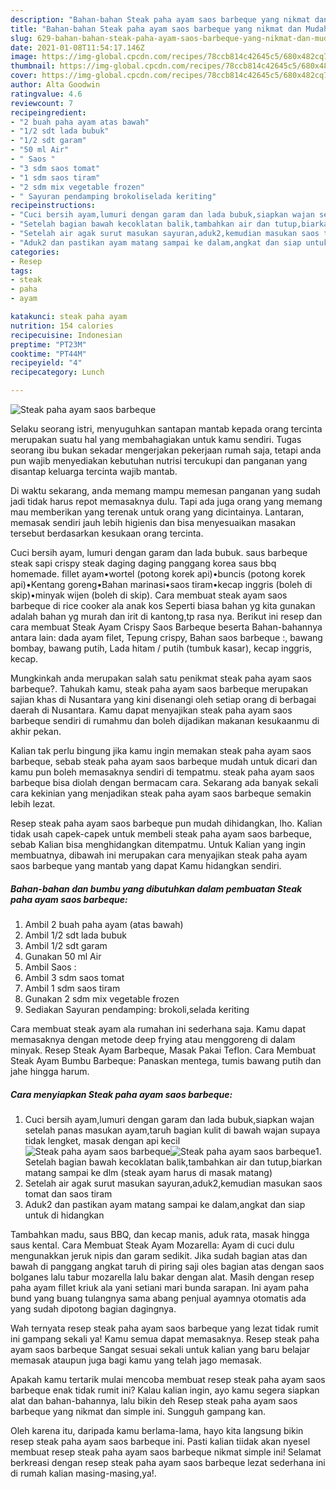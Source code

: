 ```yaml
---
description: "Bahan-bahan Steak paha ayam saos barbeque yang nikmat dan Mudah Dibuat"
title: "Bahan-bahan Steak paha ayam saos barbeque yang nikmat dan Mudah Dibuat"
slug: 629-bahan-bahan-steak-paha-ayam-saos-barbeque-yang-nikmat-dan-mudah-dibuat
date: 2021-01-08T11:54:17.146Z
image: https://img-global.cpcdn.com/recipes/78ccb814c42645c5/680x482cq70/steak-paha-ayam-saos-barbeque-foto-resep-utama.jpg
thumbnail: https://img-global.cpcdn.com/recipes/78ccb814c42645c5/680x482cq70/steak-paha-ayam-saos-barbeque-foto-resep-utama.jpg
cover: https://img-global.cpcdn.com/recipes/78ccb814c42645c5/680x482cq70/steak-paha-ayam-saos-barbeque-foto-resep-utama.jpg
author: Alta Goodwin
ratingvalue: 4.6
reviewcount: 7
recipeingredient:
- "2 buah paha ayam atas bawah"
- "1/2 sdt lada bubuk"
- "1/2 sdt garam"
- "50 ml Air"
- " Saos "
- "3 sdm saos tomat"
- "1 sdm saos tiram"
- "2 sdm mix vegetable frozen"
- " Sayuran pendamping brokoliselada keriting"
recipeinstructions:
- "Cuci bersih ayam,lumuri dengan garam dan lada bubuk,siapkan wajan setelah panas masukan ayam,taruh bagian kulit di bawah wajan supaya tidak lengket, masak dengan api kecil"
- "Setelah bagian bawah kecoklatan balik,tambahkan air dan tutup,biarkan matang sampai ke dlm (steak ayam harus di masak matang)"
- "Setelah air agak surut masukan sayuran,aduk2,kemudian masukan saos tomat dan saos tiram"
- "Aduk2 dan pastikan ayam matang sampai ke dalam,angkat dan siap untuk di hidangkan"
categories:
- Resep
tags:
- steak
- paha
- ayam

katakunci: steak paha ayam 
nutrition: 154 calories
recipecuisine: Indonesian
preptime: "PT23M"
cooktime: "PT44M"
recipeyield: "4"
recipecategory: Lunch

---
```



![Steak paha ayam saos barbeque](https://img-global.cpcdn.com/recipes/78ccb814c42645c5/680x482cq70/steak-paha-ayam-saos-barbeque-foto-resep-utama.jpg)

Selaku seorang istri, menyuguhkan santapan mantab kepada orang tercinta merupakan suatu hal yang membahagiakan untuk kamu sendiri. Tugas seorang ibu bukan sekadar mengerjakan pekerjaan rumah saja, tetapi anda pun wajib menyediakan kebutuhan nutrisi tercukupi dan panganan yang disantap keluarga tercinta wajib mantab.

Di waktu  sekarang, anda memang mampu memesan panganan yang sudah jadi tidak harus repot memasaknya dulu. Tapi ada juga orang yang memang mau memberikan yang terenak untuk orang yang dicintainya. Lantaran, memasak sendiri jauh lebih higienis dan bisa menyesuaikan masakan tersebut berdasarkan kesukaan orang tercinta. 

Cuci bersih ayam, lumuri dengan garam dan lada bubuk. saus barbeque steak sapi crispy steak daging daging panggang korea saus bbq homemade. fillet ayam•wortel (potong korek api)•buncis (potong korek api)•Kentang goreng•Bahan marinasi•saos tiram•kecap inggris (boleh di skip)•minyak wijen (boleh di skip). Cara membuat steak ayam saos barbeque di rice cooker ala anak kos Seperti biasa bahan yg kita gunakan adalah bahan yg murah dan irit di kantong,tp rasa nya. Berikut ini resep dan cara membuat Steak Ayam Crispy Saos Barbeque beserta Bahan-bahannya antara lain: dada ayam filet, Tepung crispy, Bahan saos barbeque :, bawang bombay, bawang putih, Lada hitam / putih (tumbuk kasar), kecap inggris, kecap.

Mungkinkah anda merupakan salah satu penikmat steak paha ayam saos barbeque?. Tahukah kamu, steak paha ayam saos barbeque merupakan sajian khas di Nusantara yang kini disenangi oleh setiap orang di berbagai daerah di Nusantara. Kamu dapat menyajikan steak paha ayam saos barbeque sendiri di rumahmu dan boleh dijadikan makanan kesukaanmu di akhir pekan.

Kalian tak perlu bingung jika kamu ingin memakan steak paha ayam saos barbeque, sebab steak paha ayam saos barbeque mudah untuk dicari dan kamu pun boleh memasaknya sendiri di tempatmu. steak paha ayam saos barbeque bisa diolah dengan bermacam cara. Sekarang ada banyak sekali cara kekinian yang menjadikan steak paha ayam saos barbeque semakin lebih lezat.

Resep steak paha ayam saos barbeque pun mudah dihidangkan, lho. Kalian tidak usah capek-capek untuk membeli steak paha ayam saos barbeque, sebab Kalian bisa menghidangkan ditempatmu. Untuk Kalian yang ingin membuatnya, dibawah ini merupakan cara menyajikan steak paha ayam saos barbeque yang mantab yang dapat Kamu hidangkan sendiri.

<!--inarticleads1-->

##### Bahan-bahan dan bumbu yang dibutuhkan dalam pembuatan Steak paha ayam saos barbeque:

1. Ambil 2 buah paha ayam (atas bawah)
1. Ambil 1/2 sdt lada bubuk
1. Ambil 1/2 sdt garam
1. Gunakan 50 ml Air
1. Ambil  Saos :
1. Ambil 3 sdm saos tomat
1. Ambil 1 sdm saos tiram
1. Gunakan 2 sdm mix vegetable frozen
1. Sediakan  Sayuran pendamping: brokoli,selada keriting


Cara membuat steak ayam ala rumahan ini sederhana saja. Kamu dapat memasaknya dengan metode deep frying atau menggoreng di dalam minyak. Resep Steak Ayam Barbeque, Masak Pakai Teflon. Cara Membuat Steak Ayam Bumbu Barbeque: Panaskan mentega, tumis bawang putih dan jahe hingga harum. 

<!--inarticleads2-->

##### Cara menyiapkan Steak paha ayam saos barbeque:

1. Cuci bersih ayam,lumuri dengan garam dan lada bubuk,siapkan wajan setelah panas masukan ayam,taruh bagian kulit di bawah wajan supaya tidak lengket, masak dengan api kecil
<img src="https://img-global.cpcdn.com/steps/4314e2ba56511488/160x128cq70/steak-paha-ayam-saos-barbeque-langkah-memasak-1-foto.jpg" alt="Steak paha ayam saos barbeque"><img src="https://img-global.cpcdn.com/steps/520a0095245734f6/160x128cq70/steak-paha-ayam-saos-barbeque-langkah-memasak-1-foto.jpg" alt="Steak paha ayam saos barbeque">1. Setelah bagian bawah kecoklatan balik,tambahkan air dan tutup,biarkan matang sampai ke dlm (steak ayam harus di masak matang)
1. Setelah air agak surut masukan sayuran,aduk2,kemudian masukan saos tomat dan saos tiram
1. Aduk2 dan pastikan ayam matang sampai ke dalam,angkat dan siap untuk di hidangkan


Tambahkan madu, saus BBQ, dan kecap manis, aduk rata, masak hingga saus kental. Cara Membuat Steak Ayam Mozarella: Ayam di cuci dulu mengunakkan jeruk nipis dan garam sedikit. Jika sudah bagian atas dan bawah di panggang angkat taruh di piring saji oles bagian atas dengan saos bolganes lalu tabur mozarella lalu bakar dengan alat. Masih dengan resep paha ayam fillet kriuk ala yani setiani mari bunda sarapan. Ini ayam paha bund yang buang tulangnya sama abang penjual ayamnya otomatis ada yang sudah dipotong bagian dagingnya. 

Wah ternyata resep steak paha ayam saos barbeque yang lezat tidak rumit ini gampang sekali ya! Kamu semua dapat memasaknya. Resep steak paha ayam saos barbeque Sangat sesuai sekali untuk kalian yang baru belajar memasak ataupun juga bagi kamu yang telah jago memasak.

Apakah kamu tertarik mulai mencoba membuat resep steak paha ayam saos barbeque enak tidak rumit ini? Kalau kalian ingin, ayo kamu segera siapkan alat dan bahan-bahannya, lalu bikin deh Resep steak paha ayam saos barbeque yang nikmat dan simple ini. Sungguh gampang kan. 

Oleh karena itu, daripada kamu berlama-lama, hayo kita langsung bikin resep steak paha ayam saos barbeque ini. Pasti kalian tiidak akan nyesel membuat resep steak paha ayam saos barbeque nikmat simple ini! Selamat berkreasi dengan resep steak paha ayam saos barbeque lezat sederhana ini di rumah kalian masing-masing,ya!.

